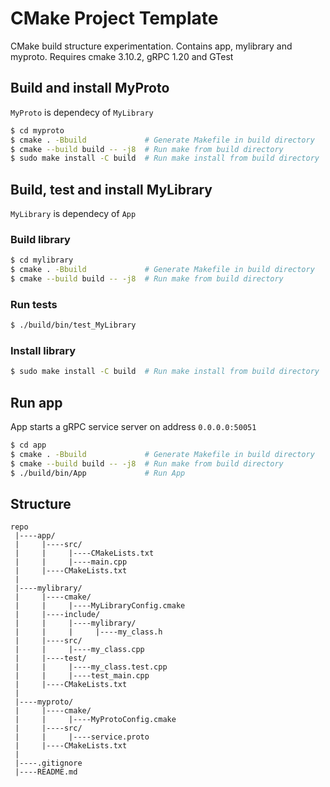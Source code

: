 # CMake Project Template
CMake build structure experimentation. Contains app, mylibrary and myproto. Requires cmake 3.10.2, gRPC 1.20 and GTest

## Build and install MyProto
```MyProto``` is dependecy of ```MyLibrary```
```bash
$ cd myproto
$ cmake . -Bbuild             # Generate Makefile in build directory
$ cmake --build build -- -j8  # Run make from build directory
$ sudo make install -C build  # Run make install from build directory
```

## Build, test and install MyLibrary
```MyLibrary``` is dependecy of ```App```

### Build library
```bash
$ cd mylibrary
$ cmake . -Bbuild             # Generate Makefile in build directory
$ cmake --build build -- -j8  # Run make from build directory
```

### Run tests
```bash
$ ./build/bin/test_MyLibrary
```

### Install library
```bash
$ sudo make install -C build  # Run make install from build directory
```

## Run app
App starts a gRPC service server on address ```0.0.0.0:50051```
```bash
$ cd app
$ cmake . -Bbuild             # Generate Makefile in build directory
$ cmake --build build -- -j8  # Run make from build directory
$ ./build/bin/App             # Run App
```

## Structure
```
repo
 |----app/
 |     |----src/
 |     |     |----CMakeLists.txt
 |     |     |----main.cpp
 |     |----CMakeLists.txt
 |
 |----mylibrary/
 |     |----cmake/
 |     |     |----MyLibraryConfig.cmake
 |     |----include/
 |     |     |----mylibrary/
 |     |     |     |----my_class.h
 |     |----src/
 |     |     |----my_class.cpp
 |     |----test/
 |     |     |----my_class.test.cpp
 |     |     |----test_main.cpp
 |     |----CMakeLists.txt
 |
 |----myproto/
 |     |----cmake/
 |     |     |----MyProtoConfig.cmake
 |     |----src/
 |     |     |----service.proto
 |     |----CMakeLists.txt
 |
 |----.gitignore
 |----README.md
```
